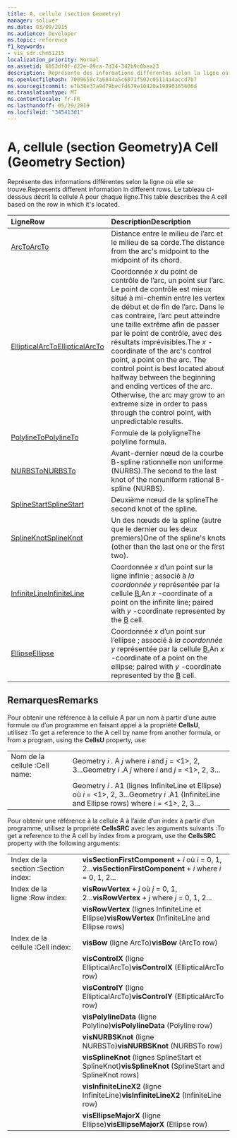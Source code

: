 ```yaml
---
title: A, cellule (section Geometry)
manager: soliver
ms.date: 03/09/2015
ms.audience: Developer
ms.topic: reference
f1_keywords:
- vis_sdr.chm51215
localization_priority: Normal
ms.assetid: 6853df0f-d22e-89ca-7d34-342b9c0bea23
description: Représente des informations différentes selon la ligne où elle se trouve. Le tableau ci-dessous décrit la cellule A pour chaque ligne.
ms.openlocfilehash: 7009658c7a6844a5c6071f502c05114a4accd7b7
ms.sourcegitcommit: e7b38e37a9d79becfd679e10420a19890165606d
ms.translationtype: MT
ms.contentlocale: fr-FR
ms.lasthandoff: 05/29/2019
ms.locfileid: "34541301"
---
```

# <a name="a-cell-geometry-section"></a><span data-ttu-id="25474-104">A, cellule (section Geometry)</span><span class="sxs-lookup"><span data-stu-id="25474-104">A Cell (Geometry Section)</span></span>

<span data-ttu-id="25474-105">Représente des informations différentes selon la ligne où elle se trouve.</span><span class="sxs-lookup"><span data-stu-id="25474-105">Represents different information in different rows.</span></span> <span data-ttu-id="25474-106">Le tableau ci-dessous décrit la cellule A pour chaque ligne.</span><span class="sxs-lookup"><span data-stu-id="25474-106">This table describes the A cell based on the row in which it's located.</span></span>
  
|<span data-ttu-id="25474-107">Ligne</span><span class="sxs-lookup"><span data-stu-id="25474-107">Row</span></span>|<span data-ttu-id="25474-108">Description</span><span class="sxs-lookup"><span data-stu-id="25474-108">Description</span></span>|
|:-----|:-----|
|[<span data-ttu-id="25474-109">ArcTo</span><span class="sxs-lookup"><span data-stu-id="25474-109">ArcTo</span></span>](arcto-row-geometry-section.md) <br/> | <span data-ttu-id="25474-110">Distance entre le milieu de l’arc et le milieu de sa corde.</span><span class="sxs-lookup"><span data-stu-id="25474-110">The distance from the arc's midpoint to the midpoint of its chord.</span></span>  <br/> |
|[<span data-ttu-id="25474-111">EllipticalArcTo</span><span class="sxs-lookup"><span data-stu-id="25474-111">EllipticalArcTo</span></span>](ellipticalarcto-row-geometry-section.md) <br/> | <span data-ttu-id="25474-112">Coordonnée  *x*  du point de contrôle de l’arc, un point sur l’arc. Le point de contrôle est mieux situé à mi-chemin entre les vertex de début et de fin de l’arc. Dans le cas contraire, l’arc peut atteindre une taille extrême afin de passer par le point de contrôle, avec des résultats imprévisibles.</span><span class="sxs-lookup"><span data-stu-id="25474-112">The  *x*  -coordinate of the arc's control point, a point on the arc. The control point is best located about halfway between the beginning and ending vertices of the arc. Otherwise, the arc may grow to an extreme size in order to pass through the control point, with unpredictable results.</span></span>  <br/> |
|[<span data-ttu-id="25474-113">PolylineTo</span><span class="sxs-lookup"><span data-stu-id="25474-113">PolylineTo</span></span>](polylineto-row-geometry-section.md) <br/> | <span data-ttu-id="25474-114">Formule de la polyligne</span><span class="sxs-lookup"><span data-stu-id="25474-114">The polyline formula.</span></span>  <br/> |
|[<span data-ttu-id="25474-115">NURBSTo</span><span class="sxs-lookup"><span data-stu-id="25474-115">NURBSTo</span></span>](nurbsto-row-geometry-section.md) <br/> | <span data-ttu-id="25474-116">Avant-dernier nœud de la courbe B-spline rationnelle non uniforme (NURBS).</span><span class="sxs-lookup"><span data-stu-id="25474-116">The second to the last knot of the nonuniform rational B-spline (NURBS).</span></span>  <br/> |
|[<span data-ttu-id="25474-117">SplineStart</span><span class="sxs-lookup"><span data-stu-id="25474-117">SplineStart</span></span>](splinestart-row-geometry-section.md) <br/> | <span data-ttu-id="25474-118">Deuxième nœud de la spline</span><span class="sxs-lookup"><span data-stu-id="25474-118">The second knot of the spline.</span></span>  <br/> |
|[<span data-ttu-id="25474-119">SplineKnot</span><span class="sxs-lookup"><span data-stu-id="25474-119">SplineKnot</span></span>](splineknot-row-geometry-section.md) <br/> | <span data-ttu-id="25474-120">Un des nœuds de la spline (autre que le dernier ou les deux premiers)</span><span class="sxs-lookup"><span data-stu-id="25474-120">One of the spline's knots (other than the last one or the first two).</span></span>  <br/> |
|[<span data-ttu-id="25474-121">InfiniteLine</span><span class="sxs-lookup"><span data-stu-id="25474-121">InfiniteLine</span></span>](infiniteline-row-geometry-section.md) <br/> | <span data-ttu-id="25474-122">Coordonnée *x* d’un point sur la ligne infinie ; associé à *la coordonnée y* représentée par la cellule [B.](b-cell-geometry-section.md)</span><span class="sxs-lookup"><span data-stu-id="25474-122">An  *x*  -coordinate of a point on the infinite line; paired with  *y*  -coordinate represented by the [B](b-cell-geometry-section.md) cell.</span></span>  <br/> |
|[<span data-ttu-id="25474-123">Ellipse</span><span class="sxs-lookup"><span data-stu-id="25474-123">Ellipse</span></span>](ellipse-row-geometry-section.md) <br/> | <span data-ttu-id="25474-124">Coordonnée *x* d’un point sur l’ellipse ; associé à *la coordonnée y* représentée par la cellule [B.](b-cell-geometry-section.md)</span><span class="sxs-lookup"><span data-stu-id="25474-124">An  *x*  -coordinate of a point on the ellipse; paired with  *y*  -coordinate represented by the [B](b-cell-geometry-section.md) cell.</span></span>  <br/> |
   
## <a name="remarks"></a><span data-ttu-id="25474-125">Remarques</span><span class="sxs-lookup"><span data-stu-id="25474-125">Remarks</span></span>

<span data-ttu-id="25474-126">Pour obtenir une référence à la cellule A par un nom à partir d’une autre formule ou d’un programme en faisant appel à la propriété **CellsU**, utilisez :</span><span class="sxs-lookup"><span data-stu-id="25474-126">To get a reference to the A cell by name from another formula, or from a program, using the **CellsU** property, use:</span></span> 
  
|||
|:-----|:-----|
| <span data-ttu-id="25474-127">Nom de la cellule :</span><span class="sxs-lookup"><span data-stu-id="25474-127">Cell name:</span></span>  <br/> | <span data-ttu-id="25474-128">Geometry  *i*  . A  *j*            where  *i*  and  *j*  = <1>, 2, 3...</span><span class="sxs-lookup"><span data-stu-id="25474-128">Geometry  *i*  .A  *j*            where  *i*  and  *j*  = <1>, 2, 3...</span></span>  <br/> |
|| <span data-ttu-id="25474-129">Geometry  *i*  . A1 (lignes InfiniteLine et Ellipse) où  *i*  = <1>, 2, 3...</span><span class="sxs-lookup"><span data-stu-id="25474-129">Geometry  *i*  .A1 (InfiniteLine and Ellipse rows)            where  *i*  = <1>, 2, 3...</span></span>  <br/> |
   
<span data-ttu-id="25474-130">Pour obtenir une référence à la cellule A à l’aide d’un index à partir d’un programme, utilisez la propriété **CellsSRC** avec les arguments suivants :</span><span class="sxs-lookup"><span data-stu-id="25474-130">To get a reference to the A cell by index from a program, use the **CellsSRC** property with the following arguments:</span></span> 
  
|||
|:-----|:-----|
| <span data-ttu-id="25474-131">Index de la section :</span><span class="sxs-lookup"><span data-stu-id="25474-131">Section index:</span></span>  <br/> |<span data-ttu-id="25474-132">**visSectionFirstComponent**  +   *i* où *i* = 0, 1, 2...</span><span class="sxs-lookup"><span data-stu-id="25474-132">**visSectionFirstComponent** +  *i*            where  *i*  = 0, 1, 2...</span></span>  <br/> |
| <span data-ttu-id="25474-133">Index de la ligne :</span><span class="sxs-lookup"><span data-stu-id="25474-133">Row index:</span></span>  <br/> |<span data-ttu-id="25474-134">**visRowVertex**  +   *j* où *j* = 0, 1, 2...</span><span class="sxs-lookup"><span data-stu-id="25474-134">**visRowVertex** +  *j*            where  *j*  = 0, 1, 2...</span></span>  <br/> |
||<span data-ttu-id="25474-135">**visRowVertex** (lignes InfiniteLine et Ellipse)</span><span class="sxs-lookup"><span data-stu-id="25474-135">**visRowVertex** (InfiniteLine and Ellipse rows)</span></span>  <br/> |
| <span data-ttu-id="25474-136">Index de la cellule :</span><span class="sxs-lookup"><span data-stu-id="25474-136">Cell index:</span></span>  <br/> |<span data-ttu-id="25474-137">**visBow** (ligne ArcTo)</span><span class="sxs-lookup"><span data-stu-id="25474-137">**visBow** (ArcTo row)</span></span>  <br/> |
||<span data-ttu-id="25474-138">**visControlX** (ligne EllipticalArcTo)</span><span class="sxs-lookup"><span data-stu-id="25474-138">**visControlX** (EllipticalArcTo row)</span></span>  <br/> |
||<span data-ttu-id="25474-139">**visControlY** (ligne EllipticalArcTo)</span><span class="sxs-lookup"><span data-stu-id="25474-139">**visControlY** (EllipticalArcTo row)</span></span>  <br/> |
||<span data-ttu-id="25474-140">**visPolylineData** (ligne Polyline)</span><span class="sxs-lookup"><span data-stu-id="25474-140">**visPolylineData** (Polyline row)</span></span>  <br/> |
||<span data-ttu-id="25474-141">**visNURBSKnot** (ligne NURBSTo)</span><span class="sxs-lookup"><span data-stu-id="25474-141">**visNURBSKnot** (NURBSTo row)</span></span>  <br/> |
||<span data-ttu-id="25474-142">**visSplineKnot** (lignes SplineStart et SplineKnot)</span><span class="sxs-lookup"><span data-stu-id="25474-142">**visSplineKnot** (SplineStart and SplineKnot rows)</span></span>  <br/> |
||<span data-ttu-id="25474-143">**visInfiniteLineX2** (ligne InfiniteLine)</span><span class="sxs-lookup"><span data-stu-id="25474-143">**visInfiniteLineX2** (InfiniteLine row)</span></span>  <br/> |
||<span data-ttu-id="25474-144">**visEllipseMajorX** (ligne Ellipse)</span><span class="sxs-lookup"><span data-stu-id="25474-144">**visEllipseMajorX** (Ellipse row)</span></span>  <br/> |
   

